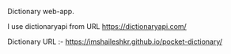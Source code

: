 Dictionary web-app.

I use dictionaryapi from URL https://dictionaryapi.com/

Dictionary URL :- https://imshaileshkr.github.io/pocket-dictionary/




